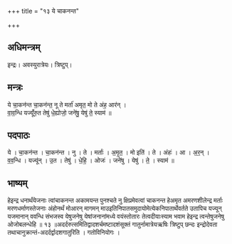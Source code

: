 +++
title = "१३ ये चाकनन्त"

+++
## अधिमन्त्रम्
इन्द्रः। अवस्युरात्रेयः। त्रिष्टुप्।

## मन्त्रः
ये चा॒कन॑न्त चा॒कन॑न्त॒ नू ते मर्ता॑ अमृत॒ मो ते अंह॒ आर॑न् ।  
वा॒व॒न्धि यज्यूँ॑रु॒त तेषु॑ धे॒ह्योजो॒ जने॑षु॒ येषु॑ ते॒ स्याम॑ ॥

## पदपाठः
ये । चा॒कन॑न्त । चा॒कन॑न्त । नु । ते । मर्ताः॑ । अ॒मृ॒त॒ । मो इति॑ । ते । अंहः॑ । आ । अ॒र॒न् ।  
व॒व॒न्धि । यज्यू॑न् । उ॒त । तेषु॑ । धे॒हि॒ । ओजः॑ । जने॑षु । येषु॑ । ते॒ । स्याम॑ ॥

## भाष्यम्
हेइन्द्र धनार्थंयेजनाः त्वांचाकनन्त अकामयन्त पुनश्चते नु क्षिप्रमेवत्वां चाकनन्त हेअमृत अमरणशीलेन्द्र मर्ताः मरणधर्माणस्तेजनाः अंहोनर्थं मोआरन् मागमन् माउइतिनिपातसमुदायोमेत्येकनिपातार्थेवर्तते उतापिच यज्यून् यजमानान् ववन्धि संभजस्व येषुजनेषु येषांजनानांमध्ये वयंस्तोतारः तेत्वदीयाःस्याम भवाम हेइन्द्र त्वन्तेषुजनेषु ओजोबलन्धेहि ॥ १३ ॥अदर्दरुत्समितिद्वादशर्चमष्टादशंसूक्तं गातुर्नामात्रेयऋषिः त्रिष्टुप् छन्दः इन्द्रोदेवता तथाचानुक्रान्तं-अदर्दर्द्वादशगातुरिति । गतोविनियोगः ।